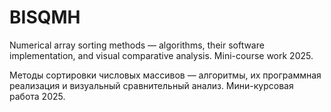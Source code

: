 # BISQMH

Numerical array sorting methods — algorithms, their software implementation, and visual comparative analysis. 
Mini-course work 2025.

Методы сортировки числовых массивов — алгоритмы, их программная реализация и визуальный сравнительный анализ. Мини-курсовая работа 2025.
